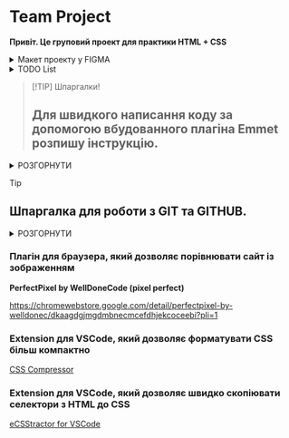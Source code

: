 # Team Project

**Привіт. Це груповий проект для практики HTML + CSS**

<details>
    <summary>Макет проекту у FIGMA</summary>

[Посилання на макет у Figma](<https://www.figma.com/file/67mnimnDXNldtaekTSsLwh/World.net(2.0)?type=design&mode=design&t=TQtCli48Uzq4xXGI-0>)

> [!IMPORTANT] Якщо ви клонували цей макет, то зможете знайти його через меню Figma

<details>
    <summary>Макет проекту у FIGMA</summary>

![Зображення](https://i.imgur.com/nHenvLL.png)

</details>

</details>

<details>
    <summary>TODO List</summary>

## Задачі для виконання

- [x] Скелет сайту
  - [x] Головна сторінка
    - [x] Додати Header
    - [x] Додати секцію Hero
    - [x] Додати секцію Why us
    - [x] Додати секцію About
    - [x] Додати секцію Feedback
    - [x] Додати секцію Tariffs
    - [x] Додати секцію з формою
    - [x] Додати Футер
  - [x] Сторінка Тарифи
    - [x] Додати Header
    - [x] Додати Футер
  - [x] Додати модальне вікно
- [ ] Стилі сайту
  - [x] Додати стилі для текстових елементів
  - [ ] Додати стилі для основних елементів
  - [ ] Додати стилі для декоративних елементів


</details>

> [!TIP] Шпаргалки!
>
> ## Для швидкого написання коду за допомогою вбудованного плагіна Emmet розпишу інструкцію.

<details>
    <summary>РОЗГОРНУТИ</summary>

### Обгортання тексту, елементу або одразу всього

<details>
    <summary>РОЗГОРНУТИ</summary>

Порядок виконання:

1. виділити елемент для обгортання
2. натиснути F1 (виклик функції VSCode)
3. з’явиться поле для вводу
4. викликати необхідну функцію написавши "Emmet: Wrap with Abbreviation"

![Зображення](https://i.imgur.com/ovetkiR.png)

5. з’явиться нове поле для вводу
6. написати назву тегу, або будь чого, чим ви хочете обгорнути (wrap - англ.)
   виділений елемент

![Зображення](https://i.imgur.com/dshuydS.png)

7. Натиснути клавішу Enter! (без цього команда не виконається)

> [!NOTE] Цю процедуру доведеться повторювати багато разів з різними елементами,
> тож, щоб не повторювати пункт 2-4 кожного разу виконання команди можна
> присвоїти комбінації клавіш.

Як це зробити:

1. Відкрити налаштування File - Preferences - Keyboard Shortcuts або натиснути
   Шестерню зліва - Keyboard Shortcuts

   ![Зображення](https://i.imgur.com/poHuoEH.png)

2. В поле пошуку вказати назву команди для виконання "Emmet: Wrap with
   Abbreviation" (писати повністю не обов’язково, достатньо побачити в списку
   необхідну команду)

   ![Зображення](https://i.imgur.com/reNI6hG.png)

3. Натиснути на назву два рази лівою кнопкую миші
4. З’явиться поле для реєстрації сполучення клавіш

   ![Зображення](https://i.imgur.com/szVhpgB.png)

5. Натиснути необхідну комбінацію, наприклад Shift+Alt+W
6. Закрити вкладку налаштувань

</details>

### Для швидкого переміщення елементу або виділення між рядками

<details>
    <summary>РОЗГОРНУТИ</summary>

1. Поставте курсор в той рядок, або виділіть блок який хочете перемістити в інше
   місце

   ![Зображення](https://i.imgur.com/EcGmBbi.png)

2. Затисність Atl + стрілка вверх, або низ

   ![Зображення](https://i.imgur.com/UoKDXf3.png)

</details>

### Для швидкого копіювання (дублювання) елементу або виділення

<details>
    <summary>РОЗГОРНУТИ</summary>

1. Поставте курсор в той рядок, або виділіть блок який хочете дублювати

   ![Зображення](https://i.imgur.com/mUwupLo.png)

2. Затисність Shift + Atl + стрілка вверх

   ![Зображення](https://i.imgur.com/HcDBwqr.png)

</details>

</details>

> [!TIP]
>
> ## Шпаргалка для роботи з GIT та GITHUB.

<details>
    <summary>РОЗГОРНУТИ</summary>

### Основний потік команд для початку роботи

Git init

Git pull
Git fetch
Git merge

Git status

Git add --all
Git add -A
Git add .

Git commit -m "text"

Git push

<details>
    <summary>РОЗГОРНУТИ</summary>

</details>

### Скорочення постійних команд

<details>
    <summary>РОЗГОРНУТИ</summary>

Скорочення:

git config --global alias.ac "!git add -A && git commit -m "

> Це об’єдная послідодве використання команд

git add . git commit -m "text"

> Тепер достатньо виконати команду

git ac "якийсь текст"

Скорочення:

git config --global alias.cmp '!f() { git add -A && git commit -m "$@" && git
push; }; f'

> Це об’єдная послідодве використання команд

git add . git commit -m "text" git push

> Тепер достатньо виконати команду

git cmp "якийсь текст"

</details>

</details>

### Плагін для браузера, який дозволяє порівнювати сайт із зображенням

**PerfectPixel by WellDoneCode (pixel perfect)**

https://chromewebstore.google.com/detail/perfectpixel-by-welldonec/dkaagdgjmgdmbnecmcefdhjekcoceebi?pli=1

### Extension для VSCode, який дозволяє форматувати CSS більш компактно

[CSS Compressor](https://marketplace.visualstudio.com/items?itemName=bestvow.css-compressor)

### Extension для VSCode, який дозволяє швидко скопіювати селектори з HTML до CSS

[eCSStractor for VSCode](https://marketplace.visualstudio.com/items?itemName=diz.ecsstractor-port)